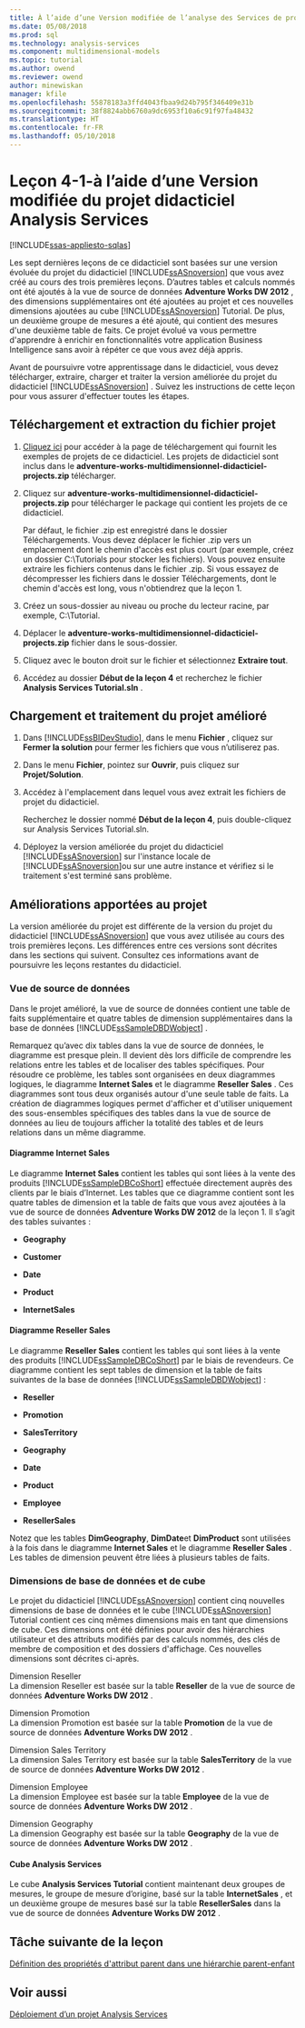```yaml
---
title: À l’aide d’une Version modifiée de l’analyse des Services de projet du didacticiel | Documents Microsoft
ms.date: 05/08/2018
ms.prod: sql
ms.technology: analysis-services
ms.component: multidimensional-models
ms.topic: tutorial
ms.author: owend
ms.reviewer: owend
author: minewiskan
manager: kfile
ms.openlocfilehash: 55878183a3ffd4043fbaa9d24b795f346409e31b
ms.sourcegitcommit: 38f8824abb6760a9dc6953f10a6c91f97fa48432
ms.translationtype: HT
ms.contentlocale: fr-FR
ms.lasthandoff: 05/10/2018
---
```

# <a name="lesson-4-1---using-a-modified-version-of-the-analysis-services-tutorial-project"></a>Leçon 4-1-à l’aide d’une Version modifiée du projet didacticiel Analysis Services
[!INCLUDE[ssas-appliesto-sqlas](../includes/ssas-appliesto-sqlas.md)]

Les sept dernières leçons de ce didacticiel sont basées sur une version évoluée du projet du didacticiel [!INCLUDE[ssASnoversion](../includes/ssasnoversion-md.md)] que vous avez créé au cours des trois premières leçons. D’autres tables et calculs nommés ont été ajoutés à la vue de source de données **Adventure Works DW 2012** , des dimensions supplémentaires ont été ajoutées au projet et ces nouvelles dimensions ajoutées au cube [!INCLUDE[ssASnoversion](../includes/ssasnoversion-md.md)] Tutorial. De plus, un deuxième groupe de mesures a été ajouté, qui contient des mesures d'une deuxième table de faits. Ce projet évolué va vous permettre d'apprendre à enrichir en fonctionnalités votre application Business Intelligence sans avoir à répéter ce que vous avez déjà appris.  
  
Avant de poursuivre votre apprentissage dans le didacticiel, vous devez télécharger, extraire, charger et traiter la version améliorée du projet du didacticiel [!INCLUDE[ssASnoversion](../includes/ssasnoversion-md.md)] .  Suivez les instructions de cette leçon pour vous assurer d'effectuer toutes les étapes.  
  
## <a name="downloading-and-extracting-the-project-file"></a>Téléchargement et extraction du fichier projet  
  
1.  [Cliquez ici](https://github.com/Microsoft/sql-server-samples/releases/tag/adventureworks-analysis-services) pour accéder à la page de téléchargement qui fournit les exemples de projets de ce didacticiel. Les projets de didacticiel sont inclus dans le **adventure-works-multidimensionnel-didacticiel-projects.zip** télécharger.  
  
2.  Cliquez sur **adventure-works-multidimensionnel-didacticiel-projects.zip** pour télécharger le package qui contient les projets de ce didacticiel.  
  
    Par défaut, le fichier .zip est enregistré dans le dossier Téléchargements. Vous devez déplacer le fichier .zip vers un emplacement dont le chemin d'accès est plus court (par exemple, créez un dossier C:\Tutorials pour stocker les fichiers).  Vous pouvez ensuite extraire les fichiers contenus dans le fichier .zip. Si vous essayez de décompresser les fichiers dans le dossier Téléchargements, dont le chemin d'accès est long, vous n'obtiendrez que la leçon 1.  
  
3.  Créez un sous-dossier au niveau ou proche du lecteur racine, par exemple, C:\Tutorial.  
  
4.  Déplacer le **adventure-works-multidimensionnel-didacticiel-projects.zip** fichier dans le sous-dossier.  
  
5.  Cliquez avec le bouton droit sur le fichier et sélectionnez **Extraire tout**.  
  
6.  Accédez au dossier **Début de la leçon 4** et recherchez le fichier **Analysis Services Tutorial.sln** .  
  
## <a name="loading-and-processing-the-enhanced-project"></a>Chargement et traitement du projet amélioré  
  
1.  Dans [!INCLUDE[ssBIDevStudio](../includes/ssbidevstudio-md.md)], dans le menu **Fichier** , cliquez sur **Fermer la solution** pour fermer les fichiers que vous n’utiliserez pas.  
  
2.  Dans le menu **Fichier**, pointez sur **Ouvrir**, puis cliquez sur **Projet/Solution**.  
  
3.  Accédez à l'emplacement dans lequel vous avez extrait les fichiers de projet du didacticiel.  
  
    Recherchez le dossier nommé **Début de la leçon 4**, puis double-cliquez sur Analysis Services Tutorial.sln.  
  
4.  Déployez la version améliorée du projet du didacticiel [!INCLUDE[ssASnoversion](../includes/ssasnoversion-md.md)] sur l'instance locale de [!INCLUDE[ssASnoversion](../includes/ssasnoversion-md.md)]ou sur une autre instance et vérifiez si le traitement s'est terminé sans problème.  
  
## <a name="understanding-the-enhancements-to-the-project"></a>Améliorations apportées au projet  
La version améliorée du projet est différente de la version du projet du didacticiel [!INCLUDE[ssASnoversion](../includes/ssasnoversion-md.md)] que vous avez utilisée au cours des trois premières leçons. Les différences entre ces versions sont décrites dans les sections qui suivent. Consultez ces informations avant de poursuivre les leçons restantes du didacticiel.  
  
### <a name="data-source-view"></a>Vue de source de données  
Dans le projet amélioré, la vue de source de données contient une table de faits supplémentaire et quatre tables de dimension supplémentaires dans la base de données [!INCLUDE[ssSampleDBDWobject](../includes/sssampledbdwobject-md.md)] .  
  
Remarquez qu’avec dix tables dans la vue de source de données, le diagramme <All Tables> est presque plein. Il devient dès lors difficile de comprendre les relations entre les tables et de localiser des tables spécifiques. Pour résoudre ce problème, les tables sont organisées en deux diagrammes logiques, le diagramme **Internet Sales** et le diagramme **Reseller Sales** . Ces diagrammes sont tous deux organisés autour d'une seule table de faits. La création de diagrammes logiques permet d'afficher et d'utiliser uniquement des sous-ensembles spécifiques des tables dans la vue de source de données au lieu de toujours afficher la totalité des tables et de leurs relations dans un même diagramme.  
  
#### <a name="internet-sales-diagram"></a>Diagramme Internet Sales  
Le diagramme **Internet Sales** contient les tables qui sont liées à la vente des produits [!INCLUDE[ssSampleDBCoShort](../includes/sssampledbcoshort-md.md)] effectuée directement auprès des clients par le biais d’Internet. Les tables que ce diagramme contient sont les quatre tables de dimension et la table de faits que vous avez ajoutées à la vue de source de données **Adventure Works DW 2012** de la leçon 1. Il s’agit des tables suivantes :  
  
-   **Geography**  
  
-   **Customer**  
  
-   **Date**  
  
-   **Product**  
  
-   **InternetSales**  
  
#### <a name="reseller-sales-diagram"></a>Diagramme Reseller Sales  
Le diagramme **Reseller Sales** contient les tables qui sont liées à la vente des produits [!INCLUDE[ssSampleDBCoShort](../includes/sssampledbcoshort-md.md)] par le biais de revendeurs. Ce diagramme contient les sept tables de dimension et la table de faits suivantes de la base de données [!INCLUDE[ssSampleDBDWobject](../includes/sssampledbdwobject-md.md)] :  
  
-   **Reseller**  
  
-   **Promotion**  
  
-   **SalesTerritory**  
  
-   **Geography**  
  
-   **Date**  
  
-   **Product**  
  
-   **Employee**  
  
-   **ResellerSales**  
  
Notez que les tables **DimGeography**, **DimDate**et **DimProduct** sont utilisées à la fois dans le diagramme **Internet Sales** et le diagramme **Reseller Sales** . Les tables de dimension peuvent être liées à plusieurs tables de faits.  
  
### <a name="database-and-cube-dimensions"></a>Dimensions de base de données et de cube  
Le projet du didacticiel [!INCLUDE[ssASnoversion](../includes/ssasnoversion-md.md)] contient cinq nouvelles dimensions de base de données et le cube [!INCLUDE[ssASnoversion](../includes/ssasnoversion-md.md)] Tutorial contient ces cinq mêmes dimensions mais en tant que dimensions de cube. Ces dimensions ont été définies pour avoir des hiérarchies utilisateur et des attributs modifiés par des calculs nommés, des clés de membre de composition et des dossiers d'affichage. Ces nouvelles dimensions sont décrites ci-après.  
  
Dimension Reseller  
La dimension Reseller est basée sur la table **Reseller** de la vue de source de données **Adventure Works DW 2012** .  
  
Dimension Promotion  
La dimension Promotion est basée sur la table **Promotion** de la vue de source de données **Adventure Works DW 2012** .  
  
Dimension Sales Territory  
La dimension Sales Territory est basée sur la table **SalesTerritory** de la vue de source de données **Adventure Works DW 2012** .  
  
Dimension Employee  
La dimension Employee est basée sur la table **Employee** de la vue de source de données **Adventure Works DW 2012** .  
  
Dimension Geography  
La dimension Geography est basée sur la table **Geography** de la vue de source de données **Adventure Works DW 2012** .  
  
#### <a name="analysis-services-cube"></a>Cube Analysis Services  
Le cube **Analysis Services Tutorial** contient maintenant deux groupes de mesures, le groupe de mesure d’origine, basé sur la table **InternetSales** , et un deuxième groupe de mesures basé sur la table **ResellerSales** dans la vue de source de données **Adventure Works DW 2012** .  
  
## <a name="next-task-in-lesson"></a>Tâche suivante de la leçon  
[Définition des propriétés d'attribut parent dans une hiérarchie parent-enfant](../analysis-services/lesson-4-2-defining-parent-attribute-properties-in-a-parent-child-hierarchy.md)  
  
## <a name="see-also"></a>Voir aussi  
[Déploiement d’un projet Analysis Services](../analysis-services/lesson-2-5-deploying-an-analysis-services-project.md)  
  
